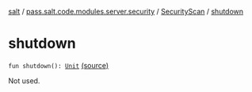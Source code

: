 [salt](../../index.md) / [pass.salt.code.modules.server.security](../index.md) / [SecurityScan](index.md) / [shutdown](./shutdown.md)

# shutdown

`fun shutdown(): `[`Unit`](https://kotlinlang.org/api/latest/jvm/stdlib/kotlin/-unit/index.html) [(source)](https://github.com/kurbaniec-tgm/salt/tree/master/code/modules/server/security/SecurityScan.kt#L52)

Not used.

